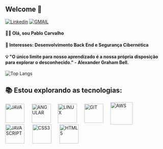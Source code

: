 ## Welcome 👋

[![Linkedin](https://img.shields.io/badge/LinkedIn-black?logo=linkedin&style=for-the-badge)](https://www.linkedin.com/in/pablo-carvalho-140255260/)
[![GMAIL](https://img.shields.io/badge/Gmail-black?logo=gmail&style=for-the-badge)](mailto:devpablocarvalho@gmail.com)
#### 👨‍💻 Olá, sou Pablo Carvalho <br>
#### 💼 Interesses: Desenvolvimento Back End e Segurança Cibernética

#### 💡 "O único limite para nosso aprendizado é a nossa própria disposição para explorar o desconhecido." - Alexander Graham Bell.

![Top Langs](https://github-readme-stats.vercel.app/api/top-langs/?username=PabloCsDev&show_icons=true&theme=highcontrast&hide_rank=true&layout=compact)

## 📚 Estou explorando as tecnologias:

<div style="display: flex; justify-content: space-between; align-items: center; width: 400px;">
    <img alt="JAVA" src="https://inapp.com/wp-content/uploads/elementor/thumbs/java-01-q05vr60j45kxbd4o8x4um7udsl3n06xd8ydqkcvjh8.png" width="60" height="60"/>
    <img alt="ANGULAR" src="https://angular.io/assets/images/logos/angular/angular.svg" width="60" height="60"/> 
    <img alt="LINUX" src="https://camo.githubusercontent.com/5827f82f2c2d9c5bad33de64e073659d1a57032b31009b8127189be6876916d4/68747470733a2f2f63646e2e6a7364656c6976722e6e65742f67682f64657669636f6e732f64657669636f6e2f69636f6e732f6c696e75782f6c696e75782d6f726967696e616c2e737667" width="60" height="60"/>
    <img alt="GIT" src="https://git-scm.com/images/logos/downloads/Git-Icon-1788C.png" width="60" height="60"/> 
    <img alt="AWS" src="https://static-00.iconduck.com/assets.00/aws-icon-512x512-4v2f55fn.png" width=70" height="70"/> 
</div>
<div style="display: flex; justify-content: space-between; align-items: center; width: 230px;">
    <img alt="JAVASCRIPT" src="https://upload.wikimedia.org/wikipedia/commons/6/6a/JavaScript-logo.png" width="60" height="60"/>
    <img alt="CSS3" src="https://cdn4.iconfinder.com/data/icons/iconsimple-programming/512/css-512.png" width="60" height="60"/>
    <img alt="HTML5" src="https://cdn4.iconfinder.com/data/icons/iconsimple-programming/512/html-512.png" width="60" height="60"/>
</div>

